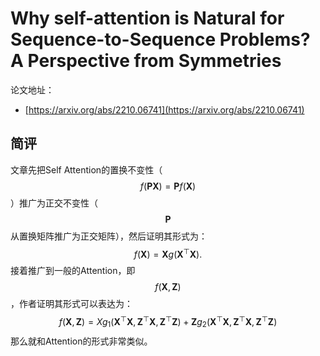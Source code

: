 # Why self-attention is Natural for Sequence-to-Sequence Problems? A Perspective from Symmetries

论文地址：

- [https://arxiv.org/abs/2210.06741](https://arxiv.org/abs/2210.06741)



## 简评

文章先把Self Attention的置换不变性（$$f(\mathbf P\mathbf X)=\mathbf P f(\mathbf X)$$）推广为正交不变性（$$\mathbf P$$从置换矩阵推广为正交矩阵），然后证明其形式为：
$$
f(\mathbf X)=\mathbf X g\left(\mathbf X^{\top} \mathbf X\right).
$$
接着推广到一般的Attention，即$$f(\mathbf X, \mathbf Z)$$，作者证明其形式可以表达为：
$$
f(\mathbf X, \mathbf Z)=X g_1\left(\mathbf X^{\top}\mathbf  X, \mathbf Z^{\top}\mathbf  X,\mathbf  Z^{\top} \mathbf Z\right)+\mathbf Z g_2\left(\mathbf X^{\top}\mathbf  X, \mathbf Z^{\top} \mathbf X, \mathbf Z^{\top} \mathbf Z\right)
$$
那么就和Attention的形式非常类似。

